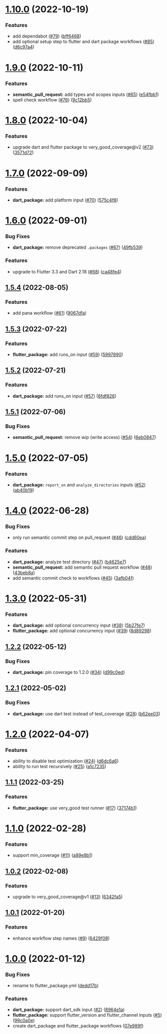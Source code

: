 # [1.10.0](https://github.com/VeryGoodOpenSource/very_good_workflows/compare/v1.9.0...v1.10.0) (2022-10-19)

### Features

- add dependabot ([#79](https://github.com/VeryGoodOpenSource/very_good_workflows/issues/79)) ([bff6468](https://github.com/VeryGoodOpenSource/very_good_workflows/commit/bff6468cc09c495bfd7a8a0d87cb775c502eb0fb))
- add optional setup step to flutter and dart package workflows ([#85](https://github.com/VeryGoodOpenSource/very_good_workflows/issues/85)) ([d6c97a4](https://github.com/VeryGoodOpenSource/very_good_workflows/commit/d6c97a412579a7fdda75de1f0f84634fcb6e0633))

# [1.9.0](https://github.com/VeryGoodOpenSource/very_good_workflows/compare/v1.8.0...v1.9.0) (2022-10-11)

### Features

- **semantic_pull_request:** add types and scopes inputs ([#65](https://github.com/VeryGoodOpenSource/very_good_workflows/issues/65)) ([e54fbb1](https://github.com/VeryGoodOpenSource/very_good_workflows/commit/e54fbb1e853e28a883941d9cdbf649ec9def4faf))
- spell check workflow ([#76](https://github.com/VeryGoodOpenSource/very_good_workflows/issues/76)) ([9c12bb5](https://github.com/VeryGoodOpenSource/very_good_workflows/commit/9c12bb5e67b3ce4949750c99e2e27ee137741473))

# [1.8.0](https://github.com/VeryGoodOpenSource/very_good_workflows/compare/v1.7.0...v1.8.0) (2022-10-04)

### Features

- upgrade dart and flutter package to very_good_coverage@v2 ([#73](https://github.com/VeryGoodOpenSource/very_good_workflows/issues/73)) ([3571d72](https://github.com/VeryGoodOpenSource/very_good_workflows/commit/3571d72c0ed2b8b8bc3fb1ad7699c8dc8975984e))

# [1.7.0](https://github.com/VeryGoodOpenSource/very_good_workflows/compare/v1.6.0...v1.7.0) (2022-09-09)

### Features

- **dart_package:** add platform input ([#70](https://github.com/VeryGoodOpenSource/very_good_workflows/issues/70)) ([575c4f8](https://github.com/VeryGoodOpenSource/very_good_workflows/commit/575c4f8928f91d46de82b132a8aa13664f811175))

# [1.6.0](https://github.com/VeryGoodOpenSource/very_good_workflows/compare/v1.5.4...v1.6.0) (2022-09-01)

### Bug Fixes

- **dart_package:** remove deprecated `.packages` ([#67](https://github.com/VeryGoodOpenSource/very_good_workflows/issues/67)) ([49fb539](https://github.com/VeryGoodOpenSource/very_good_workflows/commit/49fb539ed96fab3eafd8129fcde86d7d15141b44))

### Features

- upgrade to Flutter 3.3 and Dart 2.18 ([#68](https://github.com/VeryGoodOpenSource/very_good_workflows/issues/68)) ([ca48fe4](https://github.com/VeryGoodOpenSource/very_good_workflows/commit/ca48fe4c4a2b7638ac26036a998cef2fb6985f93))

## [1.5.4](https://github.com/VeryGoodOpenSource/very_good_workflows/compare/v1.5.3...v1.5.4) (2022-08-05)

### Features

- add pana workflow ([#61](https://github.com/VeryGoodOpenSource/very_good_workflows/issues/61)) ([9067dfa](https://github.com/VeryGoodOpenSource/very_good_workflows/commit/9067dfacc9d6e126a7159c172b9bc6fe94d8c836))

## [1.5.3](https://github.com/VeryGoodOpenSource/very_good_workflows/compare/v1.5.2...v1.5.3) (2022-07-22)

### Features

- **flutter_package:** add runs_on input ([#59](https://github.com/VeryGoodOpenSource/very_good_workflows/issues/59)) ([5997890](https://github.com/VeryGoodOpenSource/very_good_workflows/commit/5997890627e530ac98d7af9f0850b92054dd10e7))

## [1.5.2](https://github.com/VeryGoodOpenSource/very_good_workflows/compare/v1.5.1...v1.5.2) (2022-07-21)

### Features

- **dart_package:** add runs_on input ([#57](https://github.com/VeryGoodOpenSource/very_good_workflows/issues/57)) ([6fdf826](https://github.com/VeryGoodOpenSource/very_good_workflows/commit/6fdf826f83e307b2aa080b9abd2b720329008804))

## [1.5.1](https://github.com/VeryGoodOpenSource/very_good_workflows/compare/v1.5.0...v1.5.1) (2022-07-06)

### Bug Fixes

- **semantic_pull_request:** remove wip (write access) ([#54](https://github.com/VeryGoodOpenSource/very_good_workflows/issues/54)) ([6eb0847](https://github.com/VeryGoodOpenSource/very_good_workflows/commit/6eb084735c27a2b8b7a710ee5c151a1a9246f1bd))

# [1.5.0](https://github.com/VeryGoodOpenSource/very_good_workflows/compare/v1.4.0...v1.5.0) (2022-07-05)

### Features

- **dart_package:** `report_on` and `analyze_directories` inputs ([#52](https://github.com/VeryGoodOpenSource/very_good_workflows/issues/52)) ([ab40b19](https://github.com/VeryGoodOpenSource/very_good_workflows/commit/ab40b190bc9e310a2994342498abfdb9384eeaa4))

# [1.4.0](https://github.com/VeryGoodOpenSource/very_good_workflows/compare/v1.3.0...v1.4.0) (2022-06-28)

### Bug Fixes

- only run semantic commit step on pull_request ([#46](https://github.com/VeryGoodOpenSource/very_good_workflows/issues/46)) ([cdd60ea](https://github.com/VeryGoodOpenSource/very_good_workflows/commit/cdd60ea9af5351ace83c20d1f87fa837f7492e44))

### Features

- **dart_package:** analyze test directory ([#47](https://github.com/VeryGoodOpenSource/very_good_workflows/issues/47)) ([b4625e7](https://github.com/VeryGoodOpenSource/very_good_workflows/commit/b4625e7147c82651a901dd259ea28dafbef7a8c9))
- **semantic_pull_request:** add semantic pull request workflow ([#48](https://github.com/VeryGoodOpenSource/very_good_workflows/issues/48)) ([43beb8a](https://github.com/VeryGoodOpenSource/very_good_workflows/commit/43beb8a0a20617ccf02a1a5e603ba2d90e45f00d))
- add semantic commit check to workflows ([#45](https://github.com/VeryGoodOpenSource/very_good_workflows/issues/45)) ([3afb04f](https://github.com/VeryGoodOpenSource/very_good_workflows/commit/3afb04feba5abf760b105c908d31b5033aaf6839))

# [1.3.0](https://github.com/VeryGoodOpenSource/very_good_workflows/compare/v1.2.2...v1.3.0) (2022-05-31)

### Features

- **dart_package:** add optional concurrency input ([#38](https://github.com/VeryGoodOpenSource/very_good_workflows/issues/38)) ([5b27fe7](https://github.com/VeryGoodOpenSource/very_good_workflows/commit/5b27fe769681de79d641c0907f9a1ea2106c7416))
- **flutter_package:** add optional concurrency input ([#39](https://github.com/VeryGoodOpenSource/very_good_workflows/issues/39)) ([8d89298](https://github.com/VeryGoodOpenSource/very_good_workflows/commit/8d89298c7df0152e36934ce98f475f78a333963c))

## [1.2.2](https://github.com/VeryGoodOpenSource/very_good_workflows/compare/v1.2.1...v1.2.2) (2022-05-12)

### Bug Fixes

- **dart_package:** pin coverage to 1.2.0 ([#34](https://github.com/VeryGoodOpenSource/very_good_workflows/issues/34)) ([d99c0ed](https://github.com/VeryGoodOpenSource/very_good_workflows/commit/d99c0ed52a4c12518e2cdc3ee5ff2c40e3532a02))

## [1.2.1](https://github.com/VeryGoodOpenSource/very_good_workflows/compare/v1.2.0...v1.2.1) (2022-05-02)

### Bug Fixes

- **dart_package:** use dart test instead of test_coverage ([#28](https://github.com/VeryGoodOpenSource/very_good_workflows/issues/28)) ([b62ee03](https://github.com/VeryGoodOpenSource/very_good_workflows/commit/b62ee0393c6da47f8fe8d452406b80aa8d217a05))

# [1.2.0](https://github.com/VeryGoodOpenSource/very_good_workflows/compare/v1.1.1...v1.2.0) (2022-04-07)

### Features

- ability to disable test optimization ([#24](https://github.com/VeryGoodOpenSource/very_good_workflows/issues/24)) ([d6dc6a6](https://github.com/VeryGoodOpenSource/very_good_workflows/commit/d6dc6a64bf7abd70ce42b1278001b65164bc7345))
- ability to run test recursively ([#25](https://github.com/VeryGoodOpenSource/very_good_workflows/issues/25)) ([a1c7235](https://github.com/VeryGoodOpenSource/very_good_workflows/commit/a1c7235cd71b479f6d44657c67afe8a22bbbec21))

## [1.1.1](https://github.com/VeryGoodOpenSource/very_good_workflows/compare/v1.1.0...v1.1.1) (2022-03-25)

### Features

- **flutter_package:** use very_good test runner ([#17](https://github.com/VeryGoodOpenSource/very_good_workflows/issues/17)) ([37174b1](https://github.com/VeryGoodOpenSource/very_good_workflows/commit/37174b1cd607d13ad9f9f398d15a1725bccc95aa))

# [1.1.0](https://github.com/VeryGoodOpenSource/very_good_workflows/compare/v1.0.2...v1.1.0) (2022-02-28)

### Features

- support min_coverage ([#11](https://github.com/VeryGoodOpenSource/very_good_workflows/issues/11)) ([a89e8b1](https://github.com/VeryGoodOpenSource/very_good_workflows/commit/a89e8b1d7687b769ae5f975fff5568156f282887))

## [1.0.2](https://github.com/VeryGoodOpenSource/very_good_workflows/compare/v1.0.1...v1.0.2) (2022-02-08)

### Features

- upgrade to very_good_coverage@v1 ([#13](https://github.com/VeryGoodOpenSource/very_good_workflows/issues/13)) ([6342fa5](https://github.com/VeryGoodOpenSource/very_good_workflows/commit/6342fa5cb1a8eabfe5a1c2e57330aea37cedf5a2))

## [1.0.1](https://github.com/VeryGoodOpenSource/very_good_workflows/compare/v1.0.0...v1.0.1) (2022-01-20)

### Features

- enhance workflow step names ([#9](https://github.com/VeryGoodOpenSource/very_good_workflows/issues/9)) ([6429f08](https://github.com/VeryGoodOpenSource/very_good_workflows/commit/6429f0849fa0d6b9dc845d6f00d62e4a3d875ff1))

# [1.0.0](https://github.com/VeryGoodOpenSource/very_good_workflows/compare/07e989fcadd9f5a2250ad14b0fdb82e6c8bc6704...v1.0.0) (2022-01-12)

### Bug Fixes

- rename to flutter_package.yml ([dedd17b](https://github.com/VeryGoodOpenSource/very_good_workflows/commit/dedd17b9eb90bc9427e302bd6e4f8ccd1a0c3bd2))

### Features

- **dart_package:** support dart_sdk input ([#2](https://github.com/VeryGoodOpenSource/very_good_workflows/issues/2)) ([8964e1a](https://github.com/VeryGoodOpenSource/very_good_workflows/commit/8964e1a4f3e5a61e434f655f730fc2a6d1622325))
- **flutter_package:** support flutter_version and flutter_channel inputs ([#5](https://github.com/VeryGoodOpenSource/very_good_workflows/issues/5)) ([99c0a0e](https://github.com/VeryGoodOpenSource/very_good_workflows/commit/99c0a0e91dcd8ee6b01e10d79920f178da168d68))
- create dart_package and flutter_package workflows ([07e989f](https://github.com/VeryGoodOpenSource/very_good_workflows/commit/07e989fcadd9f5a2250ad14b0fdb82e6c8bc6704))
